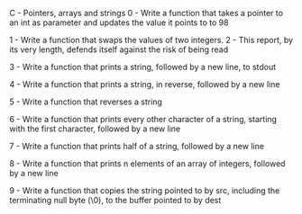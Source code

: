 C - Pointers, arrays and strings
0 - Write a function that takes a pointer to an int as parameter and updates the value it points to to 98

1 - Write a function that swaps the values of two integers.
2 - This report, by its very length, defends itself against the risk of being read

3 - Write a function that prints a string, followed by a new line, to stdout

4 - Write a function that prints a string, in reverse, followed by a new line

5 - Write a function that reverses a string

6 - Write a function that prints every other character of a string, starting with the first character, followed by a new line

7 - Write a function that prints half of a string, followed by a new line

8 - Write a function that prints n elements of an array of integers, followed by a new line

9 - Write a function that copies the string pointed to by src, including the terminating null byte (\0), to the buffer pointed to by dest


